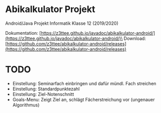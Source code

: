 # Abikalkulator Projekt
Android/Java Projekt Informatik Klasse 12 (2019/2020)

Dokumentation: [https://z3ttee.github.io/javadoc/abikalkulator-android/](https://z3ttee.github.io/javadoc/abikalkulator-android/)\
Download: [https://github.com/z3ttee/abikalkulator-android/releases](https://github.com/z3ttee/abikalkulator-android/releases)

# TODO
* Einstellung: Seminarfach einbringen und dafür mündl. Fach streichen
* Einstellung: Standardpunktezahl
* Einstellung: Ziel-Notenschnitt
* Goals-Menu: Zeigt Ziel an, schlägt Fächerstreichung vor (ungenauer Algorithmus)
